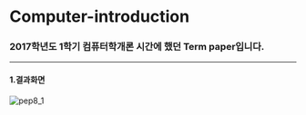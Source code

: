 # Computer-introduction

### 2017학년도 1학기 컴퓨터학개론 시간에 했던 Term paper입니다.
***

#### 1.결과화면

![pep8_1](https://user-images.githubusercontent.com/45006693/48771900-0f796200-ed06-11e8-991b-a8b9934e7316.png)

